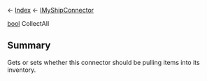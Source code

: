 ← [Index](Api-Index) ← [IMyShipConnector](Sandbox.ModAPI.Ingame.IMyShipConnector)

[bool](System.Boolean) CollectAll

## Summary

Gets or sets whether this connector should be pulling items into its inventory.

